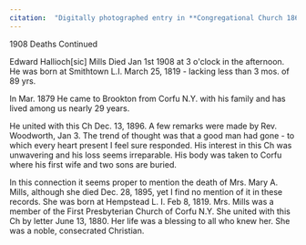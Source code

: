 ```yaml
---
citation:  "Digitally photographed entry in **Congregational Church 1868-1933 Minutes of meetings and Membership**, used with permisson from Caroline Valley Community Church."
---
```


1908 Deaths Continued

Edward Hallioch[sic] Mills Died Jan 1st 1908 at 3 o'clock in the afternoon. He was born at Smithtown L.I. March 25, 1819 - lacking less than 3 mos. of 89 yrs.

In Mar. 1879 He came to Brookton from Corfu N.Y. with his family and has lived among us nearly 29 years.

He united with this Ch Dec. 13, 1896. A few remarks were made by Rev. Woodworth, Jan 3. The trend of thought was that a good man had gone - to which every heart present I feel sure responded. His interest in this Ch was unwavering and his loss seems irreparable. His body was taken to Corfu where his first wife and two sons are buried.

In this connection it seems proper to mention the death of Mrs. Mary A. Mills, although she died Dec. 28, 1895, yet I find no mention of it in these records. She was born at Hempstead L. I. Feb 8, 1819. Mrs. Mills was a member of the First Presbyterian Church of Corfu N.Y. She united with this Ch by letter June 13, 1880. Her life was a blessing to all who knew her. She was a noble, consecrated Christian.
